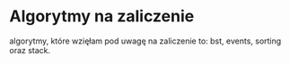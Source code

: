 # Algorytmy na zaliczenie 
algorytmy, które wzięłam pod uwagę na zaliczenie to: bst, events, sorting oraz stack.
